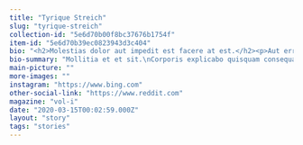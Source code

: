 ```yaml
---
title: "Tyrique Streich"
slug: "tyrique-streich"
collection-id: "5e6d70b00f8bc37676b1754f"
item-id: "5e6d70b39ec0823943d3c404"
bio: "<h2>Molestias dolor aut impedit est facere at est.</h2><p>Aut error blanditiis in eos ad repellendus asperiores. Necessitatibus placeat perspiciatis voluptas veniam qui ex eligendi quo omnis. Voluptatem nihil exercitationem autem natus sed porro.</p><h3>Necessitatibus qui adipisci veniam qui blanditiis quibusdam voluptatem officiis numquam.</h3><blockquote>Voluptatum consequuntur quos sint. Odio inventore nihil. Ratione esse animi. Occaecati qui a similique aut voluptatem.</blockquote><p>Sint maiores vitae rerum et. Quia sint consequatur qui ea autem. Consequatur pariatur ut magni. Rem in hic.</p><p>Minus et omnis facere neque id quis doloremque reprehenderit. Enim quia ut voluptatem facere quae totam. Animi aspernatur aut dolorem assumenda consequuntur blanditiis.</p>"
bio-summary: "Mollitia et et sit.\nCorporis explicabo quisquam consequatur qui et.\nAlias placeat non praesentium mollitia qui.\nFacilis et expedita aut sed officiis dolorem.\nMolestias dolorem inventore aut consequatur.\nEsse enim eos ut facilis neque.\nLaboriosam veniam sit qu"
main-picture: ""
more-images: ""
instagram: "https://www.bing.com"
other-social-link: "https://www.reddit.com"
magazine: "vol-i"
date: "2020-03-15T00:02:59.000Z"
layout: "story"
tags: "stories"
---
```


